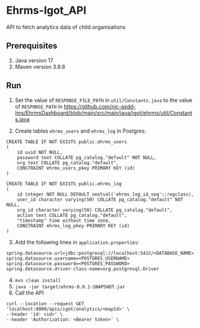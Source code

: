 # Ehrms-Igot_API
API to fetch analytics data of child organisations

## Prerequisites
1. Java version 17
2. Maven version 3.8.8

## Run
1. Set the value of `RESPONSE_FILE_PATH` in `util/Constants.java` to the value of `RESPONSE_PATH` in https://github.com/nic-asdd-lms/EhrmsDashboard/blob/main/src/main/java/igot/ehrms/util/Constants.java

2. Create tables `ehrms_users` and `ehrms_log` in Postgres:
```
CREATE TABLE IF NOT EXISTS public.ehrms_users
(
    id uuid NOT NULL,
    password text COLLATE pg_catalog."default" NOT NULL,
    org text COLLATE pg_catalog."default",
    CONSTRAINT ehrms_users_pkey PRIMARY KEY (id)
)
```

```
CREATE TABLE IF NOT EXISTS public.ehrms_log
(
    id integer NOT NULL DEFAULT nextval('ehrms_log_id_seq'::regclass),
    user_id character varying(50) COLLATE pg_catalog."default" NOT NULL,
    org_id character varying(50) COLLATE pg_catalog."default",
    action text COLLATE pg_catalog."default",
    "timestamp" time without time zone,
    CONSTRAINT ehrms_log_pkey PRIMARY KEY (id)
)
```

3. Add the following lines in `application.properties`:
```
spring.datasource.url=jdbc:postgresql://localhost:5432/<DATABASE_NAME>
spring.datasource.username=<POSTGRES_USERNAME>
spring.datasource.password=<POSTGRES_PASSWORD>
spring.datasource.driver-class-name=org.postgresql.Driver
``` 
4. `mvn clean install`
5. `java -jar target/ehrms-0.0.1-SNAPSHOT.jar`
6. Call the API 
```
curl --location --request GET 'localhost:8000/apis/igot/analytics/<mapId>' \
--header 'id: <id>' \
--header 'Authorization: <Bearer token>' \
```

